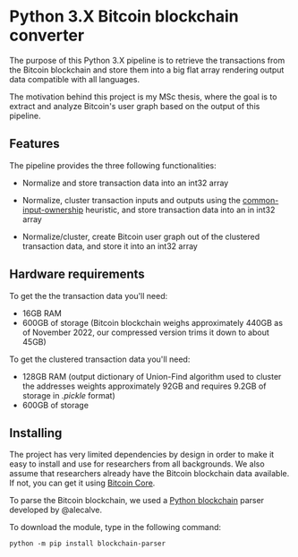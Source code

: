 # Python 3.X Bitcoin blockchain converter 

The purpose of this Python 3.X pipeline is to retrieve the transactions from the Bitcoin blockchain and store them into a big flat array rendering output data compatible with all languages.

The motivation behind this project is my MSc thesis, where the goal is to extract and analyze Bitcoin's user graph based on the output of this pipeline.

## Features ##

The pipeline provides the three following functionalities:
  
- Normalize and store transaction data into an int32 array

- Normalize, cluster transaction inputs and outputs using the [common-input-ownership]([url](https://en.bitcoin.it/wiki/Common-input-ownership_heuristic)) heuristic, and store transaction data into an in int32 array

- Normalize/cluster, create Bitcoin user graph out of the clustered transaction data, and store it into an int32 array


## Hardware requirements ##
To get the the transaction data you'll need:
- 16GB RAM
- 600GB of storage (Bitcoin blockchain weighs approximately 440GB as of November 2022, our compressed version trims it down to about 45GB)

To get the clustered transaction data you'll need:
- 128GB RAM (output dictionary of Union-Find algorithm used to cluster the addresses weights approximately 92GB and requires 9.2GB of storage in _.pickle_ format)
- 600GB of storage

## Installing ##

The project has very limited dependencies by design in order to make it easy to install and use for researchers from all backgrounds. We also assume that researchers already have the Bitcoin blockchain data available. If not, you can get it using [Bitcoin Core]([url](https://bitcoin.org/en/download)).

To parse the Bitcoin blockchain, we used a [Python blockchain]([url](https://github.com/alecalve/python-bitcoin-blockchain-parser)) parser developed by @alecalve. 

To download the module, type in the following command:

    python -m pip install blockchain-parser

